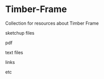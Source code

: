 # Timber-Frame

Collection for resources about Timber Frame

sketchup files

pdf

text files

links

etc
